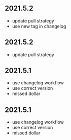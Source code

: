## 2021.5.2
* update pull strategy
* use new tag in changelog

## 2021.5.2
* update pull strategy

## 2021.5.1
* use changelog workflow
* use correct version
* missed dollar

## 2021.5.1
* use changelog workflow
* use correct version
* missed dollar
